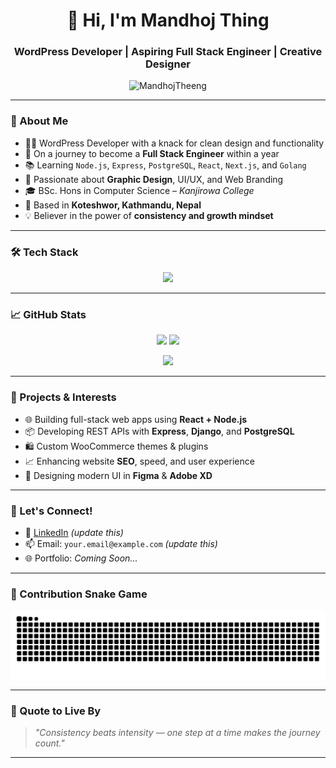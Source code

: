 <h1 align="center">👋 Hi, I'm Mandhoj Thing</h1>
<h3 align="center">WordPress Developer | Aspiring Full Stack Engineer | Creative Designer</h3>

<p align="center">
  <img src="https://komarev.com/ghpvc/?username=MandhojTheeng&label=Profile%20Views&color=0e75b6&style=flat" alt="MandhojTheeng" />
</p>

---

### 🌟 About Me

- 🧑‍💻 WordPress Developer with a knack for clean design and functionality  
- 🚀 On a journey to become a **Full Stack Engineer** within a year  
- 📚 Learning `Node.js`, `Express`, `PostgreSQL`, `React`, `Next.js`, and `Golang`  
- 🎨 Passionate about **Graphic Design**, UI/UX, and Web Branding  
- 🎓 BSc. Hons in Computer Science – *Kanjirowa College*  
- 📍 Based in **Koteshwor, Kathmandu, Nepal**  
- 💡 Believer in the power of **consistency and growth mindset**

---

### 🛠️ Tech Stack

<p align="center">
  <img src="https://skillicons.dev/icons?i=php,js,python,nodejs,react,nextjs,tailwind,wordpress,laravel,django,mysql,postgres" />
</p>

---

### 📈 GitHub Stats

<p align="center">
  <img src="https://github-readme-stats.vercel.app/api?username=MandhojTheeng&show_icons=true&theme=radical" height="165"/>
  <img src="https://github-readme-streak-stats.herokuapp.com/?user=MandhojTheeng&theme=radical" height="165"/>
</p>

<p align="center">
  <img src="https://github-readme-stats.vercel.app/api/top-langs/?username=MandhojTheeng&layout=compact&theme=radical" />
</p>

---

### 🧩 Projects & Interests

- 🌐 Building full-stack web apps using **React + Node.js**
- 📦 Developing REST APIs with **Express**, **Django**, and **PostgreSQL**
- 🛍️ Custom WooCommerce themes & plugins
- 📈 Enhancing website **SEO**, speed, and user experience
- 🎨 Designing modern UI in **Figma** & **Adobe XD**

---

### 🤝 Let's Connect!

- 💼 [LinkedIn](https://www.linkedin.com/in/your-profile) *(update this)*
- 📫 Email: `your.email@example.com` *(update this)*
- 🌐 Portfolio: *Coming Soon...*

---

### 🐍 Contribution Snake Game

<p align="center">
  <img src="https://raw.githubusercontent.com/MandhojTheeng/MandhojTheeng/output/github-contribution-grid-snake.svg" alt="snake animation" />
</p>

---

### 💭 Quote to Live By

> _"Consistency beats intensity — one step at a time makes the journey count."_

---
